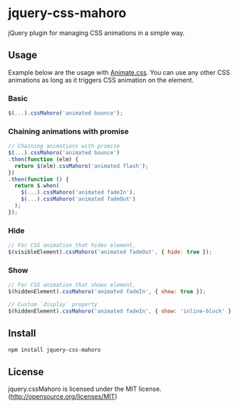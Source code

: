 # jquery-css-mahoro

jQuery plugin for managing CSS animations in a simple way.

## Usage

Example below are the usage with [Animate.css](https://github.com/daneden/animate.css/). You can use any other CSS animations as long as it triggers CSS animation on the element.

### Basic

```js
$(...).cssMahoro('animated bounce');
```

### Chaining animations with promise

```js
// Chaining animations with promise
$(...).cssMahoro('animated bounce')
.then(function (elm) {
  return $(elm).cssMahoro('animated flash');
})
.then(function () {
  return $.when(
    $(...).cssMahoro('animated fadeIn'),
    $(...).cssMahoro('animated fadeOut')
  );
});
```

### Hide

```js
// For CSS animation that hides element,
$(visibleElement).cssMahoro('animated fadeOut', { hide: true });
```

### Show

```js
// For CSS animation that shows element,
$(hiddenElement).cssMahoro('animated fadeIn', { show: true });

// Custom `display` property
$(hiddenElement).cssMahoro('animated fadeIn', { show: 'inline-block' })
```

## Install

```sh
npm install jquery-css-mahoro
```

## License

jquery.cssMahoro is licensed under the MIT license. (http://opensource.org/licenses/MIT)

